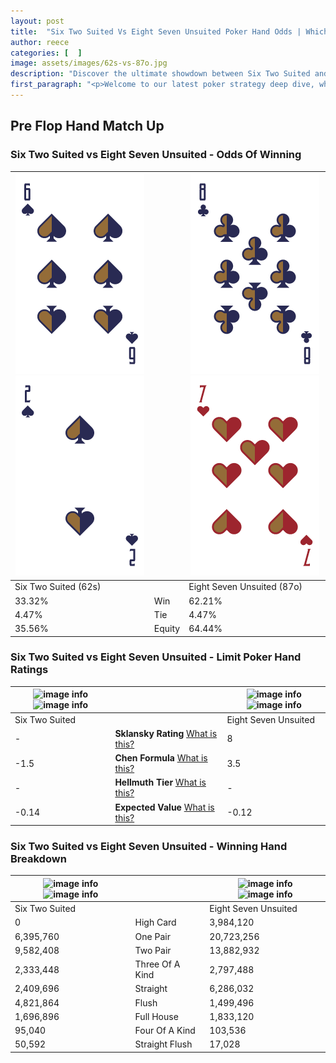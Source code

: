 ```yaml
---
layout: post
title:  "Six Two Suited Vs Eight Seven Unsuited Poker Hand Odds | Which Is The Better Hand In Poker? A Complete Guide"
author: reece
categories: [  ]
image: assets/images/62s-vs-87o.jpg
description: "Discover the ultimate showdown between Six Two Suited and Eight Seven Unsuited in poker! Uncover the odds, strategies, and scenarios where one hand triumphs over the other. Get ready to up your poker game with this thrilling analysis."
first_paragraph: "<p>Welcome to our latest poker strategy deep dive, where we're pitting two distinct hands against each other in a high-stakes showdown: Six Two Suited vs Eight Seven Unsuited.</p><p>In the dynamic world of poker, every decision counts, and knowing which hand holds the upper hand is key to your success at the table.</p><p>In this article, we'll dissect these two hands, explore the scenarios where one dominates the other, and equip you with the knowledge to make strategic choices that can tip the odds in your favor.</p><p>Get ready to unravel the intriguing dynamics of these poker hands and elevate your game to new heights.</p>"
---
```




[comment]: # (sp0)

## Pre Flop Hand Match Up

<div class="table hand-ratings" markdown="1"> 



### Six Two Suited vs Eight Seven Unsuited - Odds Of Winning


    
| ![image info](assets/images/hand1/6.png) ![image info](assets/images/hand1/2.png) |  | ![image info](assets/images/hand2/8.png) ![image info](assets/images/hand2/7o.png) |
| -------- | -------- | -------- |
| Six Two Suited (62s) |  | Eight Seven Unsuited (87o) |
| 33.32% | Win | 62.21% |
| 4.47% | Tie | 4.47% |
| 35.56% | Equity | 64.44% |




[comment]: # (sp1)



### Six Two Suited vs Eight Seven Unsuited - Limit Poker Hand Ratings


    
| ![image info](https://www.riverpairs.com/assets/images/hand1/6.png) ![image info](https://www.riverpairs.com/assets/images/hand1/2.png) |  | ![image info](https://www.riverpairs.com/assets/images/hand2/8.png) ![image info](https://www.riverpairs.com/assets/images/hand2/7o.png) |
| -------- | -------- | -------- |
| Six Two Suited |  | Eight Seven Unsuited |
| - | **Sklansky Rating** [What is this?](/sklansky-rating-explained) | 8 |
| -1.5 | **Chen Formula** [What is this?](/chen-formula-explained) | 3.5 |
| - | **Hellmuth Tier** [What is this?](/Hellmuth-tier-explained) | - |
| -0.14 | **Expected Value** [What is this?](/expected-value-explained) | -0.12 |




[comment]: # (sp2)



### Six Two Suited vs Eight Seven Unsuited - Winning Hand Breakdown


    
| ![image info](https://www.riverpairs.com/assets/images/hand1/6.png) ![image info](https://www.riverpairs.com/assets/images/hand1/2.png) |  | ![image info](https://www.riverpairs.com/assets/images/hand2/8.png) ![image info](https://www.riverpairs.com/assets/images/hand2/7o.png) |
| -------- | -------- | -------- |
| Six Two Suited |  | Eight Seven Unsuited |
| 0 | High Card | 3,984,120 |
| 6,395,760 | One Pair | 20,723,256 |
| 9,582,408 | Two Pair | 13,882,932 |
| 2,333,448 | Three Of A Kind | 2,797,488 |
| 2,409,696 | Straight | 6,286,032 |
| 4,821,864 | Flush | 1,499,496 |
| 1,696,896 | Full House | 1,833,120 |
| 95,040 | Four Of A Kind | 103,536 |
| 50,592 | Straight Flush | 17,028 |




[comment]: # (sp3)



</div>

[comment]: # (sp4)



[comment]: # (sp5)

